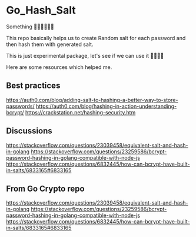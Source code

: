 # Go_Hash_Salt
Something 🤷‍♀️🤷‍♀️🤷‍♀️

This repo basically helps us to create Random salt for each password and then hash them with generated salt.

This is just experimental package, let's see if we can use it 🤞🏼🤞🏼

Here are some resources which helped me.

## Best practices
 https://auth0.com/blog/adding-salt-to-hashing-a-better-way-to-store-passwords/
 https://auth0.com/blog/hashing-in-action-understanding-bcrypt/
https://crackstation.net/hashing-security.htm

## Discussions
https://stackoverflow.com/questions/23039458/equivalent-salt-and-hash-in-golang
 https://stackoverflow.com/questions/23259586/bcrypt-password-hashing-in-golang-compatible-with-node-js
 https://stackoverflow.com/questions/6832445/how-can-bcrypt-have-built-in-salts/6833165#6833165

## From Go Crypto repo
https://stackoverflow.com/questions/23039458/equivalent-salt-and-hash-in-golang
 https://stackoverflow.com/questions/23259586/bcrypt-password-hashing-in-golang-compatible-with-node-js
 https://stackoverflow.com/questions/6832445/how-can-bcrypt-have-built-in-salts/6833165#6833165
